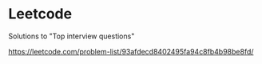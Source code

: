 # Leetcode

Solutions to "Top interview questions"

https://leetcode.com/problem-list/93afdecd8402495fa94c8fb4b98be8fd/
